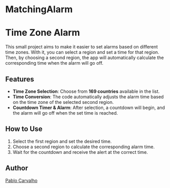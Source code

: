 ﻿# MatchingAlarm
# Time Zone Alarm  

This small project aims to make it easier to set alarms based on different time zones. With it, you can select a region and set a time for that region. Then, by choosing a second region, the app will automatically calculate the corresponding time when the alarm will go off.  

## Features  

- **Time Zone Selection**: Choose from **169 countries** available in the list.  
- **Time Conversion**: The code automatically adjusts the alarm time based on the time zone of the selected second region.  
- **Countdown Timer & Alarm**: After selection, a countdown will begin, and the alarm will go off when the set time is reached.  

## How to Use  

1. Select the first region and set the desired time.  
2. Choose a second region to calculate the corresponding alarm time.  
3. Wait for the countdown and receive the alert at the correct time.  

## Author
[Pablo Carvalho](https://github.com/seu-github)

